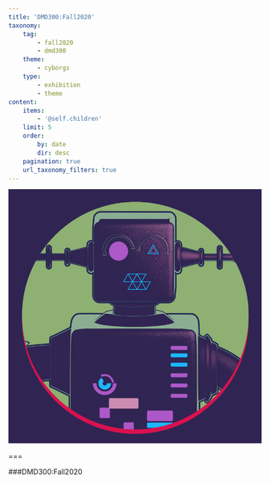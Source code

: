 ```yaml
---
title: 'DMD300:Fall2020'
taxonomy:
    tag:
        - fall2020
        - dmd300
    theme:
        - cyborgs
    type:
        - exhibition
        - theme
content:
    items:
        - '@self.children'
    limit: 5
    order:
        by: date
        dir: desc
    pagination: true
    url_taxonomy_filters: true
---
```


![CYBORGS PROJECT EXHIBITIONS](../../../imagefolder/cyborgsFall2020.jpg?lightbox&resize=400)

===

###DMD300:Fall2020
